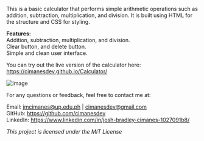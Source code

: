 This is a basic calculator that performs simple arithmetic operations such as addition, subtraction, multiplication, and division. It is built using HTML for the structure and CSS for styling.

**Features:** <br>
Addition, subtraction, multiplication, and division. <br>
Clear button, and delete button. <br>
Simple and clean user interface.<br>

You can try out the live version of the calculator here: <br>
https://cimanesdev.github.io/Calculator/

![image](https://github.com/user-attachments/assets/87d608be-d474-4ffa-978c-aa441e9d36c9)


For any questions or feedback, feel free to contact me at: <br>

Email: jmcimanes@up.edu.ph | cimanesdev@gmail.com <br>
GitHub: https://github.com/cimanesdev <br>
LinkedIn: https://www.linkedin.com/in/josh-bradley-cimanes-1027091b8/

_This project is licensed under the MIT License_
